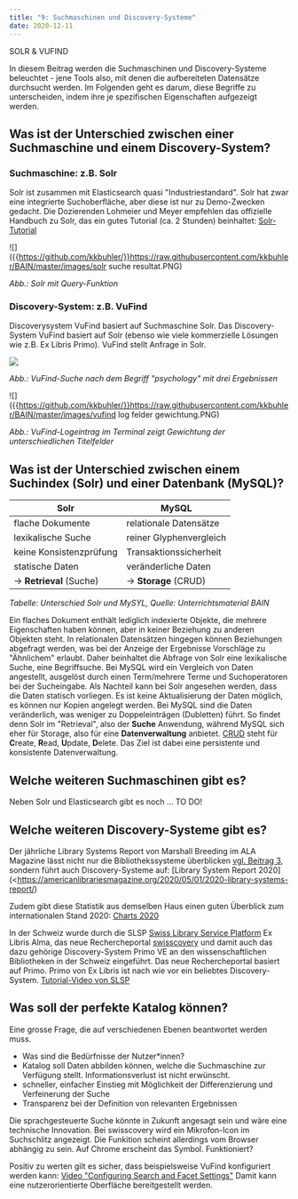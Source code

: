 ```yaml
---
title: "9: Suchmaschinen und Discovery-Systeme"
date: 2020-12-11
---
```


SOLR & VUFIND

In diesem Beitrag werden die Suchmaschinen und Discovery-Systeme beleuchtet - jene Tools also, mit denen die aufbereiteten Datensätze durchsucht werden. Im Folgenden geht es darum, diese Begriffe zu unterscheiden, indem ihre je spezifischen Eigenschaften aufgezeigt werden. 

## Was ist der Unterschied zwischen einer Suchmaschine und einem Discovery-System?

### Suchmaschine: z.B. Solr
Solr ist zusammen mit Elasticsearch quasi "Industriestandard".
Solr hat zwar eine integrierte Suchoberfläche, aber diese ist nur zu Demo-Zwecken gedacht.
Die Dozierenden Lohmeier und Meyer empfehlen das offizielle Handbuch zu Solr, das ein gutes Tutorial (ca. 2 Stunden) beinhaltet: [Solr-Tutorial](https://lucene.apache.org/solr/guide/8_7/solr-tutorial.html)

![]({{https://github.com/kkbuhler/}}https://raw.githubusercontent.com/kkbuhler/BAIN/master/images/solr suche resultat.PNG)

*Abb.: Solr mit Query-Funktion*

### Discovery-System: z.B. VuFind
Discoverysystem VuFind basiert auf Suchmaschine Solr.
Das Discovery-System VuFind basiert auf Solr (ebenso wie viele kommerzielle Lösungen wie z.B. Ex Libris Primo).
VuFind stellt Anfrage in Solr.

![]({{https://github.com/kkbuhler/}}https://raw.githubusercontent.com/kkbuhler/BAIN/master/images/vufind.PNG)

*Abb.: VuFind-Suche nach dem Begriff "psychology" mit drei Ergebnissen*

![]({{https://github.com/kkbuhler/}}https://raw.githubusercontent.com/kkbuhler/BAIN/master/images/vufind log felder gewichtung.PNG)

*Abb.: VuFind-Logeintrag im Terminal zeigt Gewichtung der unterschiedlichen Titelfelder*

## Was ist der Unterschied zwischen einem Suchindex (Solr) und einer Datenbank (MySQL)?

| Solr                        | MySQL                       |
| --------------------------- | --------------------------  |
| flache Dokumente            | relationale Datensätze      |
| lexikalische Suche          | reiner Glyphenvergleich     |
| keine Konsistenzprüfung     | Transaktionssicherheit      |
| statische Daten             | veränderliche Daten         |
| -> **Retrieval** (Suche)    | -> **Storage** (CRUD)       |

*Tabelle: Unterschied Solr und MySYL, Quelle: Unterrichtsmaterial BAIN*

Ein flaches Dokument enthält lediglich indexierte Objekte, die mehrere Eigenschaften haben können, aber in keiner Beziehung zu anderen Objekten steht. In relationalen Datensätzen hingegen können Beziehungen abgefragt werden, was bei der Anzeige der Ergebnisse Vorschläge zu "Ähnlichem" erlaubt. Daher beinhaltet die Abfrage von Solr eine lexikalische Suche, eine Begriffsuche. Bei MySQL wird ein Vergleich von Daten angestellt, ausgelöst durch einen Term/mehrere Terme und Suchoperatoren bei der Sucheingabe.
Als Nachteil kann bei Solr angesehen werden, dass die Daten statisch vorliegen. Es ist keine Aktualisierung der Daten möglich, es können nur Kopien angelegt werden. Bei MySQL sind die Daten veränderlich, was weniger zu Doppeleinträgen (Dubletten) führt. So findet denn Solr im "Retrieval", also der **Suche** Anwendung, während MySQL sich eher für Storage, also für eine **Datenverwaltung** anbietet. [CRUD](https://de.wikipedia.org/wiki/CRUD) steht für **C**reate, **R**ead, **U**pdate, **D**elete. Das Ziel ist dabei eine persistente und konsistente Datenverwaltung.

## Welche weiteren Suchmaschinen gibt es?
Neben Solr und Elasticsearch gibt es noch ... TO DO!

## Welche weiteren Discovery-Systeme gibt es?
Der jährliche Library Systems Report von Marshall Breeding im ALA Magazine lässt nicht nur die Bibliothekssysteme überblicken [vgl. Beitrag 3](https://kkbuhler.github.io/BAIN/2020/10/02/tag3.html), sondern führt auch Discovery-Systeme auf: [Library System Report 2020](<https://americanlibrariesmagazine.org/2020/05/01/2020-library-systems-report/)

Zudem gibt diese Statistik aus demselben Haus einen guten Überblick zum internationalen Stand 2020: [Charts 2020](https://americanlibrariesmagazine.org/wp-content/uploads/2020/04/charts-for-2020-Library-Systems-Report.pdf)

In der Schweiz wurde durch die SLSP [Swiss Library Service Platform](https://slsp.ch) Ex Libris Alma, das neue Rechercheportal [swisscovery](https://swisscovery.slsp.ch) und damit auch das dazu gehörige Discovery-System Primo VE an den wissenschaftlichen Bibliotheken in der Schweiz eingeführt.
Das neue Rechercheportal basiert auf Primo. Primo von Ex Libris ist nach wie vor ein beliebtes Discovery-System. [Tutorial-Video von SLSP]()

## Was soll der perfekte Katalog können?
Eine grosse Frage, die auf verschiedenen Ebenen beantwortet werden muss.

- Was sind die Bedürfnisse der Nutzer*innen? 
- Katalog soll Daten abbilden können, welche die Suchmaschine zur Verfügung stellt. Informationsverlust ist nicht erwünscht.
- schneller, einfacher Einstieg mit Möglichkeit der Differenzierung und Verfeinerung der Suche
- Transparenz bei der Definition von relevanten Ergebnissen 

Die sprachgesteuerte Suche könnte in Zukunft angesagt sein und wäre eine technische Innovation.
Bei swisscovery wird ein Mikrofon-Icon im Suchschlitz angezeigt.
Die Funkition scheint allerdings vom Browser abhängig zu sein. Auf Chrome erscheint das Symbol. Funktioniert?

Positiv zu werten gilt es sicher, dass beispielsweise VuFind konfiguriert werden kann: [Video "Configuring Search and Facet Settings"]()
Damit kann eine nutzerorientierte Oberfläche bereitgestellt werden.
